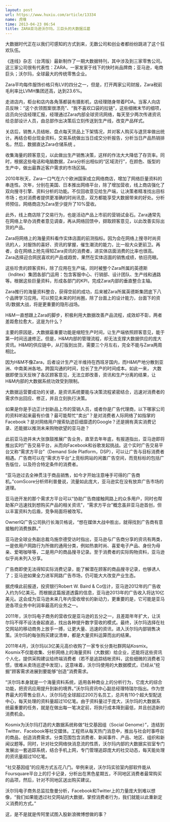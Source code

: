 ```yaml
---
layout: post
url: https://www.huxiu.com/article/13334
name: 虎嗅
time: 2013-04-23 06:54
title: ZARA亚马逊沃尔玛，三巨头的大数据瓜葛
---
```

大数据时代正在以我们可感知的方式到来，无数公司和创业者都纷纷跳进了这个狂欢队伍。

《连线》杂志（台湾版）最新制作了一期大数据特刊，其中涉及到三家零售公司。这三家公司很有代表性：ZARA，一家发家于线下的快时尚品牌商；亚马逊，电商巨头；沃尔玛，全球最大的传统零售企业。

Zara平均每件服饰价格只有LV的四分之一，但是，打开两家公司财报，Zara税前毛利率比LVMH集团还高，达到23.6%。

走进店内，柜台和店内各角落都装有摄影机，店经理随身带着PDA。当客人向店员反映：“这个衣领图案很漂亮”、“我不喜欢口袋的拉链”，这些细微末节的细项，店员向分店经理汇报，经理通过Zara内部全球资讯网络，每天至少两次传递资讯给总部设计人员，由总部作出决策后立刻传送到生产线，改变产品样式。

关店后，销售人员结帐、盘点每天货品上下架情况，并对客人购买与退货率做出统计。再结合柜台现金资料，交易系统做出当日成交分析报告，分析当日产品热销排名，然后，数据直达Zara仓储系统 。

收集海量的顾客意见，以此做出生产销售决策，这样的作法大大降低了存货率。同时，根据这些电话和电脑数据，Zara分析出相似的“区域流行”，在颜色、版型的生产中，做出最靠近客户需求的市场区隔。

2010年秋天，Zara一口气在六个欧洲国家成立网络商店，增加了网络巨量资料的串连性。次年，分别在美国、日本推出网络平台，除了增加营收，线上商店强化了双向搜寻引擎、资料分析的功能。不仅回收意见给生产端，让决策者精准找出目标市场；也对消费者提供更准确的时尚讯息，双方都能享受大数据带来的好处。分析师预估，网络商店为Zara至少提升了10%营收。

此外，线上商店除了交易行为，也是活动产品上市前的营销试金石。Zara通常先在网络上举办消费者意见调查，再从网络回馈中，撷取顾客意见，以此改善实际出货的产品。

Zara将网络上的海量资料看作实体店面的前测指标。因为会在网络上搜寻时尚资讯的人，对服饰的喜好、资讯的掌握，催生潮流的能力，比一般大众更前卫。再者，会在网络上抢先得知Zara资讯的消费者，进实体店面消费的比率也很高。Zara选择迎合网民喜欢的产品或趋势，果然在实体店面的销售成绩，依旧亮眼。

这些珍贵的顾客资料，除了应用在生产端，同时被整个Zara所属的英德斯（Inditex）集团各部门运用：包含客服中心、行销部、设计团队、生产线和通路等。根据这些巨量资料，形成各部门的KPI，完成Zara内部的垂直整合主轴。

Zara推行的海量资料整合，获得空前的成功，后来被Zara所属英德斯集团底下八个品牌学习应用。可以预见未来的时尚圈，除了台面上的设计能力，台面下的资讯/数据大战，将是更重要的隐形战场。

H&M一直想跟上Zara的脚步，积极利用大数据改善产品流程，成效却不彰，两者差距愈拉愈大，这是为什么？

主要的原因是，大数据最重要功能是缩短生产时间，让生产端依照顾客意见，能于第一时间迅速修正。但是，H&M内部的管理流程，却无法支撑大数据供应的庞大资讯。H&M的供应链中，从打版到出货，需要三个月左右，完全不能与Zara两周相比。

因为H&M不像Zara，后者设计生产近半维持在西班牙国内，而H&M产地分散到亚洲、中南美洲各地。跨国沟通的时间，拉长了生产的时间成本。如此一来， 大数据即使当天反映了各区顾客意见，无法立即改善，资讯和生产分离的结果，让H&M内部的大数据系统功效受到限制。

大数据运营要成功的关键，是资讯系统要能与决策流程紧密结合，迅速对消费者的需求作出回应、修正，并且立刻执行决策。

如果是你是手边正计划新品上市的营销人员，或者你是广告代理商，以下哪家公司的资料听起来最有价值？最可能帮忙“卖出”？是对消费者人际网络了如指掌的Facebook？是对网络用户搜索轨迹巨细靡遗的Google？还是拥有真实消费记录、还能据以推测未来购物欲望的亚马逊？

此前亚马逊并未大张旗鼓推展广告业务，直至去年年底，有报道指出，亚马逊即将推出实时广告交易平台，从而向Facebook和谷歌发起挑战。这个实时广告交易平台又称“需求方平台”（Demand Side Platform，DSP），可以让广告与目标消费者相遇。广告商可以在“需求方平台”上竞标网站的闲置广告空间，而竞标标的包括广告版位，以及符合特定条件的消费者。

“亚马逊过去全神贯注于商品销售，如今才开始注意唾手可得的广告商机。”comScore分析师利普曼说，流量如此庞大，亚马逊实在没有放弃广告市场的道理。

亚马逊开发的那个需求方平台可以“协助广告商接触网路上的众多用户，同时也帮助客户迅速找到想购买产品的相关资讯”，“需求方平台”概念虽非亚马逊首创，但以丰富资料为后盾，竞争局面将被改写。

OwnerIQ广告公司执行长海贝格说，“想在媒体大战中胜出，就得找到广告商有意接触的消费族群。”

亚马逊全球业务副总裁乌施奈德受访时指出，亚马逊与广告商分享的资讯有两类，一是依用户网路行为所做的通用分类，例如热衷时尚、喜爱电子产品、身份为母亲、爱喝咖啡等，二是用户的商品搜寻记录。至于消费者的实际购物资料，亚马逊似乎尚未列入分享。

广告商即使无法得知实际消费记录，能了解潜在顾客的商品搜寻记录，也够诱人了；亚马逊如果全力进军网路广告市场，仍可能大大改变产业生态。

据虎嗅此前报道，投资银行Robert W. Baird & Co估计，亚马逊2012年的广告收入约为5亿美元。而根据这篇报道透露的信息，亚马逊2013年的广告收入将达10亿美元。这会成为亚马逊未来几年内营收增长的新动力，更重要的是，它可能是亚马逊各项业务中利润率最高的业务之一。

2011年，沃尔玛电子商务的营收仅是亚马逊的五分之一，且差距年年扩大，让沃尔玛不得不设法奋起直追，找出各种提升数字营收的模式。最终，沃尔玛选择在社交网站的移动商务上放手一搏，让更大量、迅速的资讯，进入沃尔玛内部销售决策。沃尔玛的每张购买建议清单，都是大量资料运算而出的结果。

2011年4月，沃尔玛以3亿美元高价收购了一家专长分类社群网站Kosmix。Kosmix不仅能收集、分析网络上的海量资料（大数据）给企业，还能将这些资讯个人化，提供采购建议给终端消费者（若不是追踪结帐资料，这些细微的消费者习惯，很难从卖场巡逻中发现）。这意味着，沃尔玛使用的大数据模式，已经从“挖掘”顾客需求进展到要能够“创造”消费需求。

“沃尔玛本身就是一个海量资料系统，适用各种商业上的分析行为，它庞大的综合功能，把资讯应用提升到新的境界。”沃尔玛资讯中心副总经理特瑞尔指出。作为世界最大的零售业巨人，沃尔玛在全球超过200万名员工，总共有110个超大型配送中心，每天处理的资料量超过10亿笔。由于资料量过于庞大，沃尔玛的大数据系统最重要的任务，就是在做出每一笔决定前，将执行成本降到最低，并且创造新的消费机会。

Kosmix为沃尔玛打造的大数据系统称做“社交基因组（Social Genome）”，连结到Twitter、Facebook等社交媒体。工程师从每天热门消息中，推出与社会时事呼应的商品，创造消费需求。分类范围包含消费者、新闻事件、产品、地区、组织和新闻议题等。同时，针对社交网络快消息流的性质，沃尔玛内部的大数据实验室专门发展出一套追踪系统，结合手机上网，专门管理追踪庞大的社交动态，每天能处理的资讯量超过10亿笔。

“社交基因组”的应用方式五花八门。举例来说，沃尔玛实验室内部软件能从Foursquare平台上的打卡记录，分析出在黑色星期五，不同地区消费者最常购买的品项，然后，针对不同地区送出购买建议。

沃尔玛电子商务总监拉詹曼分析，Facebook和Twitter上的力量庞大到难以想像，“我们如果能透过社交网站的大数据，掌控消费者行为，我们就能以此重新定义消费的方式。”

这，是不是就是传阿里试图入股新浪微博想做的事？

